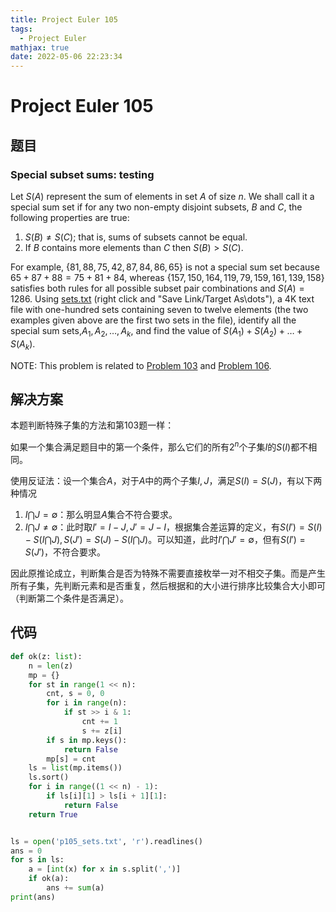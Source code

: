 ```yaml
---
title: Project Euler 105
tags:
  - Project Euler
mathjax: true
date: 2022-05-06 22:23:34
---
```


<escape><!-- more --></escape>
    
# Project Euler 105
## 题目
### Special subset sums: testing


Let $S(A)$ represent the sum of elements in set $A$ of size $n$. We shall call it a special sum set if for any two non-empty disjoint subsets, $B$ and $C$, the following properties are true:

1. $S(B) \neq S(C)$; that is, sums of subsets cannot be equal.
2. If $B$ contains more elements than $C$ then $S(B) > S(C)$.

For example, $\{81, 88, 75, 42, 87, 84, 86, 65\}$ is not a special sum set because $65 + 87 + 88 = 75 + 81 + 84$, whereas $\{157, 150, 164, 119, 79, 159, 161, 139, 158\}$ satisfies both rules for all possible subset pair combinations and $S(A) = 1286$.
Using [sets.txt](../resources/p105_sets.txt) (right click and "Save Link/Target As\dots"), a 4K text file with one-hundred sets containing seven to twelve elements (the two examples given above are the first two sets in the file), identify all the special sum sets,$A_1, A_2, \ldots , A_k$, and find the value of $S(A_1) + S(A_2) +\ldots + S(A_k)$.

NOTE: This problem is related to <a href="/103">Problem 103</a> and <a href="/106">Problem 106</a>.

## 解决方案

本题判断特殊子集的方法和第103题一样：

如果一个集合满足题目中的第一个条件，那么它们的所有$2^n$个子集$I$的$S(I)$都不相同。

使用反证法：设一个集合$A$，对于$A$中的两个子集$I,J$，满足$S(I)=S(J)$，有以下两种情况

1. $I \bigcap J = \emptyset$：那么明显$A$集合不符合要求。
2. $I \bigcap J \neq \emptyset$：此时取$I'=I-J,J'=J-I$，根据集合差运算的定义，有$S(I')=S(I)-S(I \bigcap J),S(J')=S(J)-S(I \bigcap J)$。可以知道，此时$I' \bigcap J' = \emptyset$，但有$S(I')=S(J')$，不符合要求。

因此原推论成立，判断集合是否为特殊不需要直接枚举一对不相交子集。而是产生所有子集，先判断元素和是否重复，然后根据和的大小进行排序比较集合大小即可（判断第二个条件是否满足）。

## 代码

```py
def ok(z: list):
    n = len(z)
    mp = {}
    for st in range(1 << n):
        cnt, s = 0, 0
        for i in range(n):
            if st >> i & 1:
                cnt += 1
                s += z[i]
        if s in mp.keys():
            return False
        mp[s] = cnt
    ls = list(mp.items())
    ls.sort()
    for i in range((1 << n) - 1):
        if ls[i][1] > ls[i + 1][1]:
            return False
    return True


ls = open('p105_sets.txt', 'r').readlines()
ans = 0
for s in ls:
    a = [int(x) for x in s.split(',')]
    if ok(a):
        ans += sum(a)
print(ans)

```
